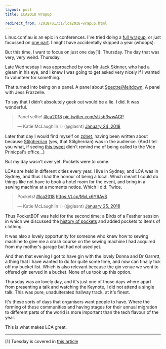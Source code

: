 ```yaml
---
layout: post
title: LCA2018 Wrapup

redirect_from: /2018/01/31/lca2018-wrapup.html
---
```




Linux.conf.au is an epic in conferences. I've tried doing a [full wrapup](http://glasnt.com/blog/2015/01/17/lca2015-wrap-up.html), or just focussed on [one part](http://glasnt.com/blog/2016/02/07/hacking-the-lca-lanyard.html). I might have accidentally skipped a year (whoops). 

But this time, I want to focus on just one day[1]: Thursday. The day that was very, very weird. Thursday. 

Late Wednesday I was approached by one [Mr Jack Skinner](https://twitter.com/developerjack), who had a gleam in his eye, and I knew I was going to get asked very nicely if I wanted to volunteer for something. 

That turned into being on a panel. A panel about [Spectre/Meltdown](https://www.youtube.com/watch?v=nlcXQWJALqQ). A panel with Jess Frazzelle. 

To say that I didn't absolutely geek out would be a lie. I did. It was wonderful. 

<blockquote class="twitter-tweet" data-lang="en"><p lang="et" dir="ltr">Panel selfie! <a href="https://twitter.com/hashtag/lca2018?src=hash&amp;ref_src=twsrc%5Etfw">#lca2018</a> <a href="https://t.co/sUsb3wwAGP">pic.twitter.com/sUsb3wwAGP</a></p>&mdash; Katie McLaughlin ✨ (@glasnt) <a href="https://twitter.com/glasnt/status/956309684872347648?ref_src=twsrc%5Etfw">January 24, 2018</a></blockquote>
<script async src="https://platform.twitter.com/widgets.js" charset="utf-8"></script>


Later that day I would find myself on [zdnet](www.zdnet.com/article/meltdown-and-spectre-response-hampered-by-exclusive-club-secrecy/), having been written about because [Stilgherrian](https://twitter.com/stilgherrian) (yes, that Stilgherrian) was in the audience. (And I tell you what, if seeing [this tweet](https://twitter.com/stilgherrian/status/956324293348007936) didn't remind me of being called to the Vice Prinicpal's office...)

But my day wasn't over yet. Pockets were to come. 

LCAs are held in different cities every year. I live in Sydney, and LCA was in Sydney, and thus I had the honour of being a local. Which meant I could do things like not have to book a hotel room for the event, and bring in a sewing machine at a moments notice. Which I did. Twice. 

<blockquote class="twitter-tweet" data-lang="en"><p lang="en" dir="ltr">Pockets! <a href="https://twitter.com/hashtag/lca2018?src=hash&amp;ref_src=twsrc%5Etfw">#lca2018</a> <a href="https://t.co/MxLx6Y6AyS">https://t.co/MxLx6Y6AyS</a></p>&mdash; Katie McLaughlin ✨ (@glasnt) <a href="https://twitter.com/glasnt/status/956405876717371392?ref_src=twsrc%5Etfw">January 25, 2018</a></blockquote>
<script async src="https://platform.twitter.com/widgets.js" charset="utf-8"></script>

Thus PocketBOF was held for the second time; a Birds of a Feather session in which we discussed the [history of pockets](https://twitter.com/glasnt/status/955665104749473792) and added pockets to items of clothing. 

It was also a lovely opportunity for someone who knew how to sewing machine to give me a crash course on the sewing machine I had acquired from my mother's garage but had not used yet. 

And then that evening I got to have gin with the lovely Donna and Dr Garrett, a thing that I have wanted to do for quite some time, and now can finally tick off my bucket list. Which is also relevant because the gin venue we went to offered gin served in a bucket. None of us took up this option. 

Thursday was an lovely day, and it's just one of those days where apart from presenting a talk and watching the Keynote, I did not attend a single talk. This was pure, unadulterated hallway track, at it's finest. 

It's these sorts of days that organisers want people to have. Where the forming of these communities and having stages for their annual migration to different parts of the world is more important than the tech flavour of the year. 

This is what makes LCA great. 

------------

[1] Tuesday is covered in [this article](https://opensource.com/article/18/2/making-art-open-source-technology)


